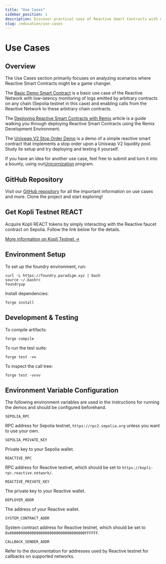 ```yaml
---
title: "Use Cases"
sidebar_position: 1
description: Discover practical uses of Reactive Smart Contracts with demos on low-latency log monitoring and Uniswap V2 stop orders. Deploy and test these examples to boost your expertise.
slug: /education/use-cases
---
```


# Use Cases

## Overview

The Use Cases section primarily focuses on analyzing scenarios where Reactive Smart Contracts might be a game changer.

The [Basic Demo Smart Contract](use-case-1.md) is a basic use case of the Reactive Network with low-latency monitoring of logs emitted by arbitrary contracts on any chain (Sepolia testnet in this case) and enabling calls from the Reactive Network to these arbitrary chain contracts.

The [Deploying Reactive Smart Contracts with Remix](remix-ide-demo.md) article is a guide walking you through deploying Reactive Smart Contracts using the Remix Development Environment.

The [Uniswap V2 Stop Order Demo](use-case-3.md) is a demo of a simple reactive smart contract that implements a stop order upon a Uniswap V2 liquidity pool. Study its setup and try deploying and testing it yourself.

If you have an idea for another use case, feel free to submit and turn it into a bounty, using our[Unicornization](https://reactive.network/unicornization) program.

## GitHub Repository

Visit our [GitHub repository](https://github.com/Reactive-Network/reactive-smart-contract-demos) for all the important information on use cases and more. Clone the project and start exploring!

## Get Kopli Testnet REACT

Acquire Kopli REACT tokens by simply interacting with the Reactive faucet contract on Sepolia. Follow the link below for the details.

[More information on Kopli Testnet →](/kopli-testnet)

## Environment Setup

To set up the foundry environment, run:

```
curl -L https://foundry.paradigm.xyz | bash
source ~/.bashrc
foundryup
```

Install dependencies:

```
forge install
```

## Development & Testing

To compile artifacts:

```
forge compile
```

To run the test suite:

```
forge test -vv
```

To inspect the call tree:

```
forge test -vvvv
```

## Environment Variable Configuration

The following environment variables are used in the instructions for running the demos and should be configured beforehand.

`SEPOLIA_RPC`

RPC address for Sepolia testnet, `https://rpc2.sepolia.org` unless you want to use your own.

`SEPOLIA_PRIVATE_KEY`

Private key to your Sepolia wallet.

`REACTIVE_RPC`

RPC address for Reactive testnet, which should be set to `https://kopli-rpc.reactive.network/`.

`REACTIVE_PRIVATE_KEY`

The private key to your Reactive wallet.

`DEPLOYER_ADDR`

The address of your Reactive wallet.

`SYSTEM_CONTRACT_ADDR`

System contract address for Reactive testnet, which should be set to `0x0000000000000000000000000000000000FFFFFF`.

`CALLBACK_SENDER_ADDR`

Refer to the documentation for addresses used by Reactive testnet for callbacks on supported networks.
